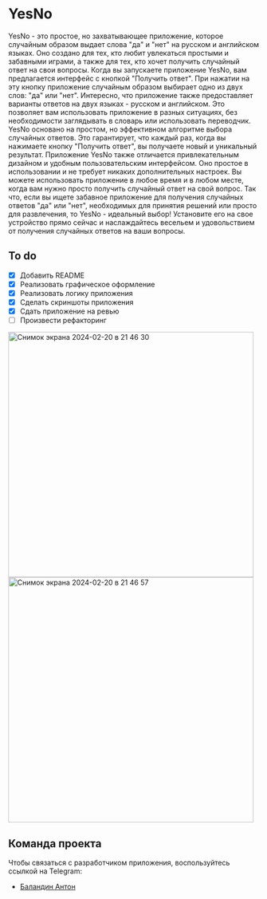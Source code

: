 # YesNo
YesNo - это простое, но захватывающее приложение, которое случайным образом выдает слова "да" и "нет" на русском и английском языках. Оно создано для тех, кто любит увлекаться простыми и забавными играми, а также для тех, кто хочет получить случайный ответ на свои вопросы.
Когда вы запускаете приложение YesNo, вам предлагается интерфейс с кнопкой "Получить ответ". При нажатии на эту кнопку приложение случайным образом выбирает одно из двух слов: "да" или "нет". Интересно, что приложение также предоставляет варианты ответов на двух языках - русском и английском. Это позволяет вам использовать приложение в разных ситуациях, без необходимости заглядывать в словарь или использовать переводчик.
YesNo основано на простом, но эффективном алгоритме выбора случайных ответов. Это гарантирует, что каждый раз, когда вы нажимаете кнопку "Получить ответ", вы получаете новый и уникальный результат.
Приложение YesNo также отличается привлекательным дизайном и удобным пользовательским интерфейсом. Оно простое в использовании и не требует никаких дополнительных настроек. Вы можете использовать приложение в любое время и в любом месте, когда вам нужно просто получить случайный ответ на свой вопрос.
Так что, если вы ищете забавное приложение для получения случайных ответов "да" или "нет", необходимых для принятия решений или просто для развлечения, то YesNo - идеальный выбор! Установите его на свое устройство прямо сейчас и наслаждайтесь весельем и удовольствием от получения случайных ответов на ваши вопросы.
## To do
- [x] Добавить README
- [x] Реализовать графическое оформление
- [x] Реализовать логику приложения
- [x] Сделать скриншоты приложения
- [x] Сдать приложение на ревью
- [ ] Произвести рефакторинг

<img width="492" alt="Снимок экрана 2024-02-20 в 21 46 30" src="https://github.com/balandzin/YesNoApp/assets/113136992/d0ebd510-aa06-4a0b-9807-37c8ffb781f1">
<img width="492" alt="Снимок экрана 2024-02-20 в 21 46 57" src="https://github.com/balandzin/YesNoApp/assets/113136992/9bfaab73-74a0-4c84-9e58-74640917010a">

## Команда проекта
Чтобы связаться с разработчиком приложения, воспользуйтесь ссылкой на Telegram:

- [Баландин Антон](https://t.me/+375336886070)

